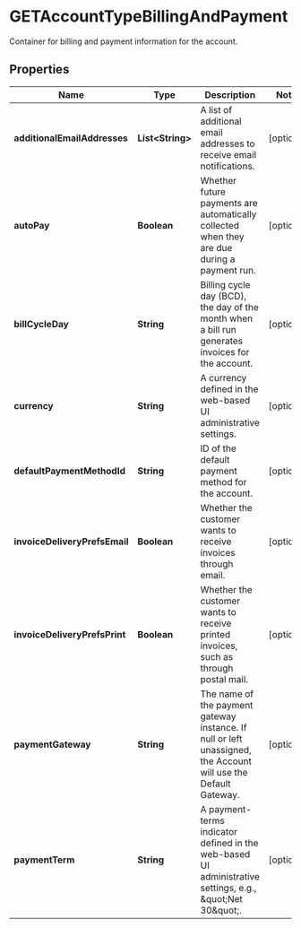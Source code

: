 

# GETAccountTypeBillingAndPayment

Container for billing and payment information for the account.

## Properties

| Name | Type | Description | Notes |
|------------ | ------------- | ------------- | -------------|
|**additionalEmailAddresses** | **List&lt;String&gt;** | A list of additional email addresses to receive email notifications.  |  [optional] |
|**autoPay** | **Boolean** | Whether future payments are automatically collected when they are due during a payment run.   |  [optional] |
|**billCycleDay** | **String** | Billing cycle day (BCD), the day of the month when a bill run generates invoices for the account.  |  [optional] |
|**currency** | **String** | A currency defined in the web-based UI administrative settings.  |  [optional] |
|**defaultPaymentMethodId** | **String** | ID of the default payment method for the account.  |  [optional] |
|**invoiceDeliveryPrefsEmail** | **Boolean** | Whether the customer wants to receive invoices through email.   |  [optional] |
|**invoiceDeliveryPrefsPrint** | **Boolean** | Whether the customer wants to receive printed invoices, such as through postal mail.  |  [optional] |
|**paymentGateway** | **String** | The name of the payment gateway instance. If null or left unassigned, the Account will use the Default Gateway.  |  [optional] |
|**paymentTerm** | **String** | A payment-terms indicator defined in the web-based UI administrative settings, e.g., \&quot;Net 30\&quot;.  |  [optional] |



